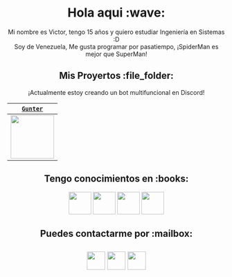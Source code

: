 <h1  align="center">Hola aqui :wave:</h1>

<p align="center">Mi nombre es Victor, tengo 15 años y quiero estudiar Ingeniería en Sistemas :D<br> 
Soy de Venezuela, Me gusta programar por pasatiempo, ¡SpiderMan es mejor que SuperMan! </p>

<h2 align="center">Mis Proyertos :file_folder:</h2>

<p align="center"> ¡Actualmente estoy creando un bot multifuncional en Discord!

| <a href="https://discord.com/oauth2/authorize?client_id=908862622672236635&scope=bot&permissions=8" target="_blank">`Gunter`</a> | 
| :---: | 
<img align='center' src='https://cdn.discordapp.com/attachments/909121957562314803/912077715715280936/download.png' width="100px"  height='100px'> |

<h2 align="center">Tengo conocimientos en :books:</h2>

  <p align="center"> 
  <img src='https://cdn.discordapp.com/emojis/911470322346233866.png' height='52px'/> 
  <img src='https://cdn.discordapp.com/emojis/911470270517235772.png' height='52px'/> 
  <img src='https://cdn.discordapp.com/emojis/911470302268121108.png' height='52px'/> 
  <img src='https://cdn.discordapp.com/emojis/911471408956198912.png' height='52px'/> 
</p> 

<h2 align="center">Puedes contactarme por :mailbox:</h2>

<h2 align="center">
<img src='https://cdn.discordapp.com/attachments/909121957562314803/911759734871314503/Discord.png.png' width="42px"  height='42px' > 
<img src='https://cdn.discordapp.com/attachments/909121957562314803/911759758103560212/Twitter.png.png' width="42px"  height='42px'> 
<img src='https://cdn.discordapp.com/attachments/909121957562314803/911760985143017472/Youtube.png.png' width="42px"  height='42px'> 
</p> 

